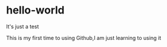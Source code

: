 # hello-world
It's just a test

This is my first time to using Github,I am just learning to using it 
